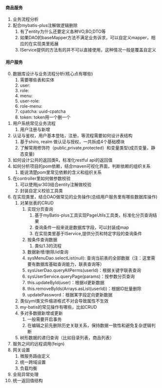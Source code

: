 #### 商品服务
1. 业务流程分析
2. 配合mybatis-plus注解做逻辑删除
   1. 有了entity为什么还要定义各种VO,BO,DTO等
   2. 如果DAO的baseMapper方法不满足业务诉求，可以自定义mapper，相应的在实现类里拓展
   3. IService提供的方法有的并不可以直接使用，这种情况一般是覆盖自定义








#### 用户服务
0. 数据库设计与业务流程分析(核心点有哪些)
   1. 需要哪些表和实体
   2. user: 
   3. role:
   4. menu:
   5. user-role:
   6. role-menu:
   7. cpatcha: uuid-cpatcha
   8. token: token用一个删一个
1. 用户系统常见业务流程
   1. 用户注册与新增
2. 认证与鉴权，用户基本登陆，注册，等流程需要如何设计表结构
   1. 基于shiro, realm 做认证与授权，一共拆成4个基础模块
   2. 了解常用修饰符（public,private,protected）和变量类型(成员变量，静态变量)
3. 如何设计公共的返回类R，标准化restful api的返回值
4. 如何分析项目的pom依赖，结合maven可视化界面，判断依赖的组织关系
   1. 能说清楚pom里常见依赖的含义和组织关系
5. 在controller里如何做参数校验  
   1. 可以使用jsr303结合entity注解做校验
   2. 封装自定义校验工具类
6. 在实现类里，结合DAO做常见的业务操作(总结用户服务里有哪些数据库操作)
   1. 对某张表的CRUD
      1. 实现分页查询
         1. 基于myBatis-plus工具实现PageUtils工具类，标准化分页查询结果
         2. 查询条件一般来说是数据库字段，可以封装成map
         3. 在实现类里基于IService,提供分页和特定字段的查询条件
      2. 按条件查询数据
         1. 类似1.3的流程
      3. 数据新增/删除/id查询
      4. sysMenuDao.selectList(null): 查询当前表的全部数据（注：这里需要有数据库基础查询能力，联表查询等）
      5. sysUserDao.queryAllPerms(userId)：根据关键字联表查询
      6. sysUserService.queryPage(params)：按参数分页查询
      7. this.updateById(user)：根据id更新数据
      8. this.removeByIds(Arrays.asList(userId))：根据ID批量删除
      9. updatePassword：根据某字段定向更新数据
   2. 类似yml类文件缩进格式不对会导致属性不生效
   3. my-batis的常见操作有哪些，比如CRUD
   4. 多对多数据新增或更新
      1. 一般需要开启事务
      2. 在编辑之前先删除历史关联关系，保持数据一致性和避免复杂逻辑判断
   5. 树形数据的递归查询（比如目录列表，商品列表）
7. 服务之间的远程调用(feign)
8. 网关设置
   1. 微服务路由定义
   2. 统一跨域设置
   3. 负载均衡
9. 全局异常处理
10. 统一返回值结构
    
